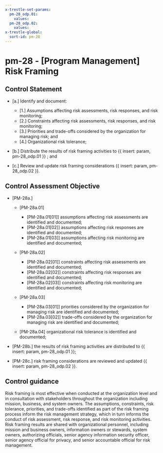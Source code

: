 ```yaml
---
x-trestle-set-params:
  pm-28_odp.01:
    values:
  pm-28_odp.02:
    values:
x-trestle-global:
  sort-id: pm-28
---
```


# pm-28 - \[Program Management\] Risk Framing

## Control Statement

- \[a.\] Identify and document:

  - \[1.\] Assumptions affecting risk assessments, risk responses, and risk monitoring;
  - \[2.\] Constraints affecting risk assessments, risk responses, and risk monitoring;
  - \[3.\] Priorities and trade-offs considered by the organization for managing risk; and
  - \[4.\] Organizational risk tolerance;

- \[b.\] Distribute the results of risk framing activities to {{ insert: param, pm-28_odp.01 }} ; and

- \[c.\] Review and update risk framing considerations {{ insert: param, pm-28_odp.02 }}.

## Control Assessment Objective

- \[PM-28a.\]

  - \[PM-28a.01\]

    - \[PM-28a.01[01]\] assumptions affecting risk assessments are identified and documented;
    - \[PM-28a.01[02]\] assumptions affecting risk responses are identified and documented;
    - \[PM-28a.01[03]\] assumptions affecting risk monitoring are identified and documented;

  - \[PM-28a.02\]

    - \[PM-28a.02[01]\] constraints affecting risk assessments are identified and documented;
    - \[PM-28a.02[02]\] constraints affecting risk responses are identified and documented;
    - \[PM-28a.02[03]\] constraints affecting risk monitoring are identified and documented;

  - \[PM-28a.03\]

    - \[PM-28a.03[01]\] priorities considered by the organization for managing risk are identified and documented;
    - \[PM-28a.03[02]\] trade-offs considered by the organization for managing risk are identified and documented;

  - \[PM-28a.04\] organizational risk tolerance is identified and documented;

- \[PM-28b.\] the results of risk framing activities are distributed to {{ insert: param, pm-28_odp.01 }};

- \[PM-28c.\] risk framing considerations are reviewed and updated {{ insert: param, pm-28_odp.02 }}.

## Control guidance

Risk framing is most effective when conducted at the organization level and in consultation with stakeholders throughout the organization including mission, business, and system owners. The assumptions, constraints, risk tolerance, priorities, and trade-offs identified as part of the risk framing process inform the risk management strategy, which in turn informs the conduct of risk assessment, risk response, and risk monitoring activities. Risk framing results are shared with organizational personnel, including mission and business owners, information owners or stewards, system owners, authorizing officials, senior agency information security officer, senior agency official for privacy, and senior accountable official for risk management.
